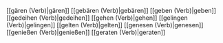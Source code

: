 [[gären (Verb)|gären]]
[[gebären (Verb)|gebären]]
[[geben (Verb)|geben]]
[[gedeihen (Verb)|gedeihen]]
[[gehen (Verb)|gehen]]
[[gelingen (Verb)|gelingen]]
[[gelten (Verb)|gelten]]
[[genesen (Verb)|genesen]]
[[genießen (Verb)|genießen]]
[[geraten (Verb)|geraten]]

